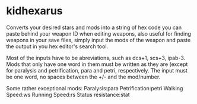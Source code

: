 # kidhexarus

Converts your desired stars and mods into a string of hex code you can paste behind your weapon ID when editing weapons, also useful for finding weapons in your save files, simply input the mods of the weapon and paste the output in you hex editor's search tool.





Most of the inputs have to be abreviations, such as dcs+1, scs+3, ipab-3. Mods that only have one word in them must be written as they are (except for paralysis and petrification, para and petri, respectively. The input must be one word, no spaces between the +/- and the mod/number.




Some rather exceptional mods:
Paralysis:para
Petrification:petri
Walking Speed:ws
Running Speed:rs
Status resistance:stat




